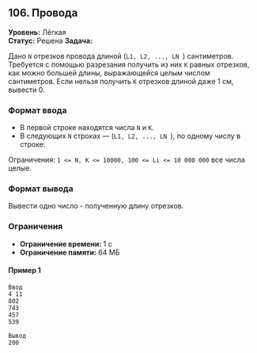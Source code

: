 ## 106. Провода
**Уровень:** Лёгкая  
**Статус:** Решена
**Задача:**

Дано `N` отрезков провода длиной (`L1, L2, ..., LN `) сантиметров. Требуется с помощью разрезания получить из них `K`
равных отрезков, как можно большей длины, выражающейся целым числом сантиметров. Если нельзя получить `K` отрезков длиной
даже 1 см, вывести 0.

### Формат ввода

- В первой строке находятся числа `N` и `K`.
- В следующих `N` строках — (`L1, L2, ..., LN `), по одному числу в строке.

Ограничения: `1 <= N, K <= 10000, 100 <= Li <= 10 000 000` все числа целые.
### Формат вывода

Вывести одно число - полученную длину отрезков.

### Ограничения

- **Ограничение времени:** 1 с
- **Ограничение памяти:** 64 МБ

#### Пример 1

```
Ввод
4 11
802
743
457
539

Вывод
200
```

